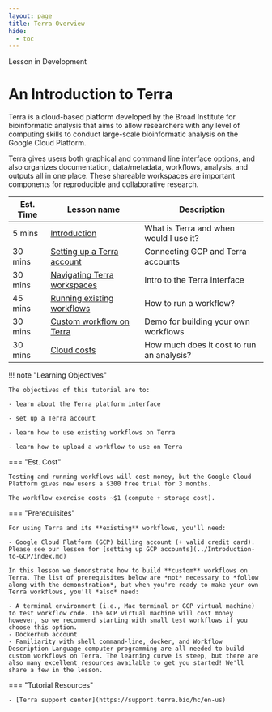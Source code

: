 ```yaml
---
layout: page
title: Terra Overview
hide:
  - toc
---
```


<div class="banner"><span class="banner-text">Lesson in Development</span></div>

An Introduction to Terra
=========================


Terra is a cloud-based platform developed by the Broad Institute for bioinformatic analysis that aims to allow researchers with any level of computing skills to conduct large-scale bioinformatic analysis on the Google Cloud Platform.

Terra gives users both graphical and command line interface options, and also organizes documentation, data/metadata, workflows, analysis, and outputs all in one place. These shareable workspaces are important components for reproducible and collaborative research.

Est. Time | Lesson name | Description
--- | --- | ---
5 mins | [Introduction](0terra.md) | What is Terra and when would I use it?
30 mins  | [Setting up a Terra account](./1terra.md) | Connecting GCP and Terra accounts
30 mins  | [Navigating Terra workspaces](./2terra.md) | Intro to the Terra interface
45 mins | [Running existing workflows](./3terra.md) | How to run a workflow?
30 mins | [Custom workflow on Terra](./4terra.md) | Demo for building your own workflows
30 mins  | [Cloud costs](./5terra.md) | How much does it cost to run an analysis?


!!! note "Learning Objectives"

    The objectives of this tutorial are to:

    - learn about the Terra platform interface

    - set up a Terra account

    - learn how to use existing workflows on Terra

    - learn how to upload a workflow to use on Terra

=== "Est. Cost"

    Testing and running workflows will cost money, but the Google Cloud Platform gives new users a $300 free trial for 3 months.

    The workflow exercise costs ~$1 (compute + storage cost).

=== "Prerequisites"

    For using Terra and its **existing** workflows, you'll need:

    - Google Cloud Platform (GCP) billing account (+ valid credit card). Please see our lesson for [setting up GCP accounts](../Introduction-to-GCP/index.md)

    In this lesson we demonstrate how to build **custom** workflows on Terra. The list of prerequisites below are *not* necessary to *follow along with the demonstration*, but when you're ready to make your own Terra workflows, you'll *also* need:

    - A terminal environment (i.e., Mac terminal or GCP virtual machine) to test workflow code. The GCP virtual machine will cost money however, so we recommend starting with small test workflows if you choose this option.
    - Dockerhub account
    - Familiarity with shell command-line, docker, and Workflow Description Language computer programming are all needed to build custom workflows on Terra. The learning curve is steep, but there are also many excellent resources available to get you started! We'll share a few in the lesson.

=== "Tutorial Resources"

    - [Terra support center](https://support.terra.bio/hc/en-us)
